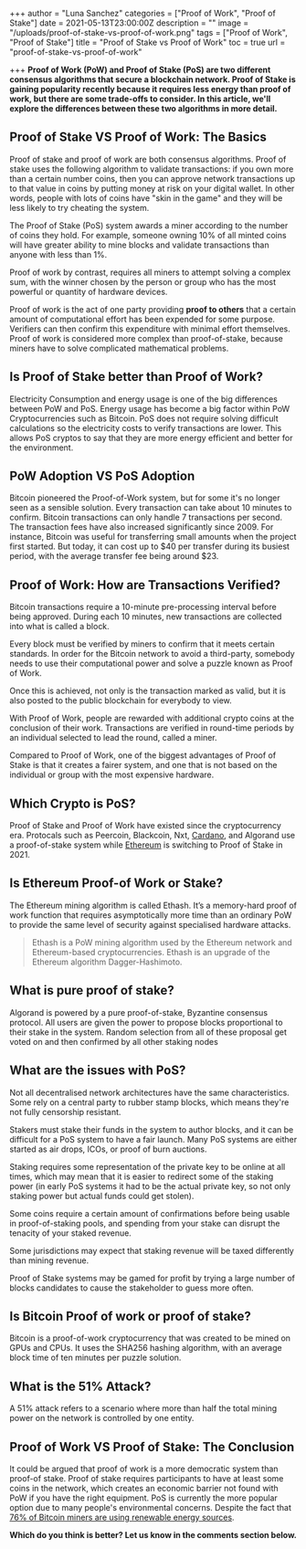 +++
author = "Luna Sanchez"
categories = ["Proof of Work", "Proof of Stake"]
date = 2021-05-13T23:00:00Z
description = ""
image = "/uploads/proof-of-stake-vs-proof-of-work.png"
tags = ["Proof of Work", "Proof of Stake"]
title = "Proof of Stake vs Proof of Work"
toc = true
url = "proof-of-stake-vs-proof-of-work"

+++
**Proof of Work (PoW) and Proof of Stake (PoS) are two different consensus algorithms that secure a blockchain network. Proof of Stake is gaining popularity recently because it requires less energy than proof of work, but there are some trade-offs to consider. In this article, we'll explore the differences between these two algorithms in more detail.**

## Proof of Stake VS Proof of Work: The Basics

Proof of stake and proof of work are both consensus algorithms. Proof of stake uses the following algorithm to validate transactions: if you own more than a certain number coins, then you can approve network transactions up to that value in coins by putting money at risk on your digital wallet. In other words, people with lots of coins have "skin in the game" and they will be less likely to try cheating the system.

The Proof of Stake (PoS) system awards a miner according to the number of coins they hold. For example, someone owning 10% of all minted coins will have greater ability to mine blocks and validate transactions than anyone with less than 1%.

Proof of work by contrast, requires all miners to attempt solving a complex sum, with the winner chosen by the person or group who has the most powerful or quantity of hardware devices.

Proof of work is the act of one party providing **proof to others** that a certain amount of computational effort has been expended for some purpose. Verifiers can then confirm this expenditure with minimal effort themselves. Proof of work is considered more complex than proof-of-stake, because miners have to solve complicated mathematical problems.

## Is Proof of Stake better than Proof of Work?

Electricity Consumption and energy usage is one of the big differences between PoW and PoS.  Energy usage has  become a big factor within PoW Cryptocurrencies such as Bitcoin.  PoS does not require solving difficult calculations so the electricity costs to verify transactions are lower.  This allows PoS cryptos to say that they are more energy efficient and better for the environment.

## PoW Adoption VS PoS Adoption

Bitcoin pioneered the Proof-of-Work system, but for some it's no longer seen as a sensible solution. Every transaction can take about 10 minutes to confirm. Bitcoin transactions can only handle 7 transactions per second.  The transaction fees have also increased significantly since 2009. For instance, Bitcoin was useful for transferring small amounts when the project first started. But today, it can cost up to $40 per transfer during its busiest period, with the average transfer fee being around $23.

## Proof of Work: How are Transactions Verified?

Bitcoin transactions require a 10-minute pre-processing interval before being approved. During each 10 minutes, new transactions are collected into what is called a block.

Every block must be verified by miners to confirm that it meets certain standards. In order for the Bitcoin network to avoid a third-party, somebody needs to use their computational power and solve a puzzle known as Proof of Work.

Once this is achieved, not only is the transaction marked as valid, but it is also posted to the public blockchain for everybody to view.

With Proof of Work, people are rewarded with additional crypto coins at the conclusion of their work. Transactions are verified in round-time periods by an individual selected to lead the round, called a miner.

Compared to Proof of Work, one of the biggest advantages of Proof of Stake is that it creates a fairer system, and one that is not based on the individual or group with the most expensive hardware.

## Which Crypto is PoS?

Proof of Stake and Proof of Work have existed since the cryptocurrency era. Protocals such as Peercoin, Blackcoin, Nxt, [Cardano](/buy-cardano), and Algorand use a proof-of-stake system while [Ethereum](/buy-ethereum) is switching to Proof of Stake in 2021.

## Is Ethereum Proof-of Work or Stake?

The Ethereum mining algorithm is called Ethash. It’s a memory-hard proof of work function that requires asymptotically more time than an ordinary PoW to provide the same level of security against specialised hardware attacks.

> Ethash is a PoW mining algorithm used by the Ethereum network and Ethereum-based cryptocurrencies. Ethash is an upgrade of the Ethereum algorithm Dagger-Hashimoto. 

## What is pure proof of stake?

Algorand is powered by a pure proof-of-stake, Byzantine consensus protocol. All users are given the power to propose blocks proportional to their stake in the system. Random selection from all of these proposal get voted on and then confirmed by all other staking nodes

## What are the issues with PoS?

Not all decentralised network architectures have the same characteristics. Some rely on a central party to rubber stamp blocks, which means they're not fully censorship resistant.

Stakers must stake their funds in the system to author blocks, and it can be difficult for a PoS system to have a fair launch. Many PoS systems are either started as air drops, ICOs, or proof of burn auctions.

Staking requires some representation of the private key to be online at all times, which may mean that it is easier to redirect some of the staking power (in early PoS systems it had to be the actual private key, so not only staking power but actual funds could get stolen).

Some coins require a certain amount of confirmations before being usable in proof-of-staking pools, and spending from your stake can disrupt the tenacity of your staked revenue.

Some jurisdictions may expect that staking revenue will be taxed differently than mining revenue.

Proof of Stake systems may be gamed for profit by trying a large number of blocks candidates to cause the stakeholder to guess more often.

## Is Bitcoin Proof of work or proof of stake?

Bitcoin is a proof-of-work cryptocurrency that was created to be mined on GPUs and CPUs. It uses the SHA256 hashing algorithm, with an average block time of ten minutes per puzzle solution.

## What is the 51% Attack?

A 51% attack refers to a scenario where more than half the total mining power on the network is controlled by one entity.

## Proof of Work VS Proof of Stake: The Conclusion

It could be argued that proof of work is a more democratic system than proof-of stake. Proof of stake requires participants to have at least some coins in the network, which creates an economic barrier not found with PoW if you have the right equipment.  PoS is currently the more popular option due to many people's environmental concerns.  Despite  the fact that [76% of Bitcoin miners are using renewable energy sources](https://www.cnbc.com/video/2021/04/26/ark-investments-analyst-says-76-percent-of-bitcoin-miners-are-using-renewable-energy.html).  

**Which do you think is better?  Let us know in the comments section below.**